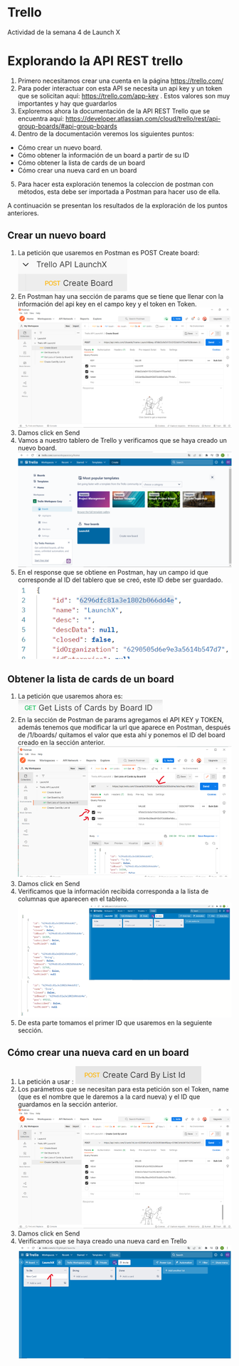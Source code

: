 # Trello
Actividad de la semana 4 de Launch X

# Explorando la API REST trello
1) Primero necesitamos crear una cuenta en la página  https://trello.com/
2) Para poder interactuar con esta API se necesita un api key y un token que se solicitan aquí: https://trello.com/app-key . Estos valores son muy importantes y hay que guardarlos
3) Exploremos ahora la documentación de la API REST Trello que se encuentra aquí: https://developer.atlassian.com/cloud/trello/rest/api-group-boards/#api-group-boards
4) Dentro de la documentación veremos los siguientes puntos:
- Cómo crear un nuevo board.
- Cómo obtener la información de un board a partir de su ID
- Cómo obtener la lista de cards de un board
- Cómo crear una nueva card en un board
5) Para hacer esta exploración tenemos la coleccion de postman con métodos, esta debe ser importada a Postman para hacer uso de ella.

A continuación se presentan los resultados de la exploración de los puntos anteriores.

## Crear un nuevo board
1) La petición que usaremos en Postman es POST Create board:  
![image](https://github.com/CeViMu/Trello/blob/main/images/CreateBoard.png)
2) En Postman hay una sección de params que se tiene que llenar con la información del api key en el campo key y el token en Token.  
![image](https://github.com/CeViMu/Trello/blob/main/images/params.png)
3) Damos click en Send  
4) Vamos a nuestro tablero de Trello y verificamos que se haya creado un nuevo board.  
![image](https://github.com/CeViMu/Trello/blob/main/images/newboard.png)
5) En el response que se obtiene en Postman, hay un campo id que corresponde al ID del tablero que se creó, este ID debe ser guardado.  
![image](https://github.com/CeViMu/Trello/blob/main/images/id.png)

## Obtener la lista de cards de un board
1) La petición que usaremos ahora es:
![image](https://github.com/CeViMu/Trello/blob/main/images/getList.png)
2) En la sección de Postman de params agregamos el API KEY y TOKEN, además tenemos que modificar la url que aparece en Postman, después de /1/boards/ quitamos el valor que esta ahí y ponemos el ID del board creado en la sección anterior.
![image](https://github.com/CeViMu/Trello/blob/main/images/GetListIm.png)
3) Damos click en Send
4) Verificamos que la información recibida corresponda a la lista de columnas que aparecen en el tablero.
![image](https://github.com/CeViMu/Trello/blob/main/images/ListCol.png)
5) De esta parte tomamos el primer ID que usaremos en la seguiente sección.

## Cómo crear una nueva card en un board
1) La petición a usar : 
![image](https://github.com/CeViMu/Trello/blob/main/images/CreateCard.png)
2) Los parámetros que se necesitan para esta petición son el Token, name (que es el nombre que le daremos a la card nueva) y el ID que guardamos en la sección anterior.
![image](https://github.com/CeViMu/Trello/blob/main/images/CardByID.png)
3) Damos click en Send
4) Verificamos que se haya creado una nueva card en Trello
![image](https://github.com/CeViMu/Trello/blob/main/images/newcard.png)


